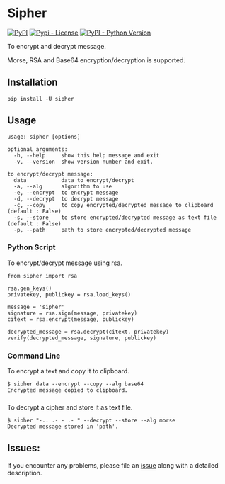 # Sipher

[![PyPI](https://img.shields.io/pypi/v/sipher)](https://pypi.python.org/pypi/sipher)
[![Pypi - License](https://img.shields.io/github/license/codesrg/sipher)](https://github.com/codesrg/sipher/blob/main/LICENSE)
[![PyPI - Python Version](https://img.shields.io/pypi/pyversions/sipher?color=red)](https://pypi.python.org/pypi/sipher)

To encrypt and decrypt message. 

Morse, RSA and Base64 encryption/decryption is supported.

## Installation

`pip install -U sipher`

## Usage

```
usage: sipher [options]

optional arguments:
  -h, --help     show this help message and exit
  -v, --version  show version number and exit.

to encrypt/decrypt message:
  data           data to encrypt/decrypt
  -a, --alg      algorithm to use
  -e, --encrypt  to encrypt message
  -d, --decrypt  to decrypt message
  -c, --copy     to copy encrypted/decrypted message to clipboard (default : False)
  -s, --store    to store encrypted/decrypted message as text file (default : False)
  -p, --path     path to store encrypted/decrypted message
```

### Python Script
To encrypt/decrypt message using rsa.
```
from sipher import rsa

rsa.gen_keys()
privatekey, publickey = rsa.load_keys()

message = 'sipher'
signature = rsa.sign(message, privatekey)
citext = rsa.encrypt(message, publickey)

decrypted_message = rsa.decrypt(citext, privatekey)
verify(decrypted_message, signature, publickey)
```

### Command Line
To encrypt a text and copy it to clipboard.
```
$ sipher data --encrypt --copy --alg base64
Encrypted message copied to clipboard.
```
###

To decrypt a cipher and store it as text file.

```
$ sipher "-.. .- - .- " --decrypt --store --alg morse
Decrypted message stored in 'path'.
```

## Issues:

If you encounter any problems, please file an [issue](https://github.com/codesrg/sipher/issues) along with a detailed description.